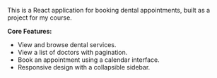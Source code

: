 This is a React application for booking dental appointments, built as a project for my course.

**Core Features:**
- View and browse dental services.
- View a list of doctors with pagination.
- Book an appointment using a calendar interface.
- Responsive design with a collapsible sidebar.